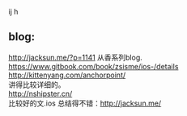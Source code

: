 ij
h
## blog:
http://jacksun.me/?p=1141 从香系列blog. <br>
https://www.gitbook.com/book/zsisme/ios-/details<br>
http://kittenyang.com/anchorpoint/<br>
讲得比较详细的。<br>
http://nshipster.cn/<br>
  比较好的文.ios 总结得不错：http://jacksun.me/

